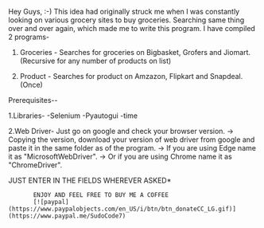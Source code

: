 Hey Guys, :-)
This idea had originally struck me when I was constantly looking on various grocery sites to buy groceries.
Searching same thing over and over again, which made me to write this program.
I have compiled 2 programs-

1. Groceries - Searches for groceries on Bigbasket, Grofers and Jiomart. (Recursive for any number of products on list)

2. Product - Searches for product on Amzazon, Flipkart and Snapdeal. (Once)

Prerequisites--

1.Libraries-
  -Selenium
  -Pyautogui
  -time

2.Web Driver- Just go on google and check your browser version.
-> Copying the version, download your version of web driver from google and paste it in the same folder as of the program.
-> If you are using Edge name it as "MicrosoftWebDriver".
-> Or if you are using Chrome name it as "ChromeDriver".

JUST ENTER IN THE FIELDS WHEREVER ASKED*

           ENJOY AND FEEL FREE TO BUY ME A COFFEE
           [![paypal](https://www.paypalobjects.com/en_US/i/btn/btn_donateCC_LG.gif)](https://www.paypal.me/SudoCode7)
